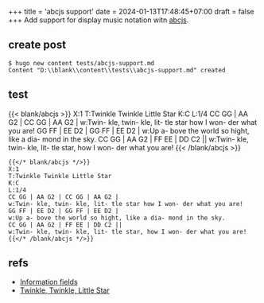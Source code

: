 +++
title = 'abcjs support'
date = 2024-01-13T17:48:45+07:00
draft = false
+++
Add support for display music notation witn [abcjs](https://paulrosen.github.io/abcjs/).


## create post
```
$ hugo new content tests/abcjs-support.md
Content "D:\\blank\\content\\tests\\abcjs-support.md" created
```


## test
{{< blank/abcjs >}}
X:1
T:Twinkle Twinkle Little Star
K:C
L:1/4
CC GG | AA G2 | CC GG | AA G2 |
w:Twin- kle, twin- kle, lit- tle star how I won- der what you are!
GG FF | EE D2 | GG FF | EE D2 |
w:Up a- bove the world so hight, like a dia- mond in the sky.
CC GG | AA G2 | FF EE | DD C2 ||
w:Twin- kle, twin- kle, lit- tle star, how I won- der what you are!
{{< /blank/abcjs >}}

```
{{</* blank/abcjs */>}}
X:1
T:Twinkle Twinkle Little Star
K:C
L:1/4
CC GG | AA G2 | CC GG | AA G2 |
w:Twin- kle, twin- kle, lit- tle star how I won- der what you are!
GG FF | EE D2 | GG FF | EE D2 |
w:Up a- bove the world so hight, like a dia- mond in the sky.
CC GG | AA G2 | FF EE | DD C2 ||
w:Twin- kle, twin- kle, lit- tle star, how I won- der what you are!
{{</* /blank/abcjs */>}}
```


## refs
+ [Information fields](https://abcnotation.com/wiki/abc:standard:v2.1#information_fields)
+ [Twinkle, Twinkle, Little Star](https://www.lieder-archiv.de/twinkle_twinkle_little_star-notenblatt_100300.html)